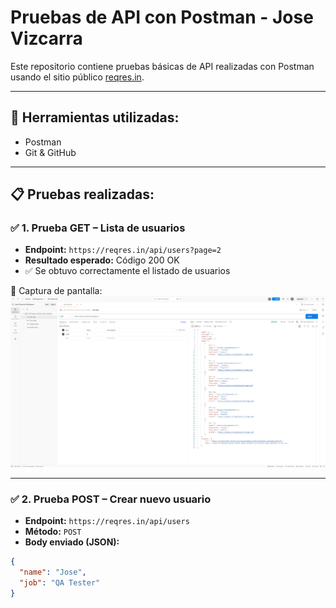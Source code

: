 # Pruebas de API con Postman - Jose Vizcarra

Este repositorio contiene pruebas básicas de API realizadas con Postman usando el sitio público [reqres.in](https://reqres.in).

---

## 🧪 Herramientas utilizadas:
- Postman
- Git & GitHub

---

## 📋 Pruebas realizadas:

### ✅ 1. Prueba GET – Lista de usuarios
- **Endpoint:** `https://reqres.in/api/users?page=2`
- **Resultado esperado:** Código 200 OK
- ✅ Se obtuvo correctamente el listado de usuarios

📸 Captura de pantalla:
![GET](./prueba_get.png)

---

### ✅ 2. Prueba POST – Crear nuevo usuario
- **Endpoint:** `https://reqres.in/api/users`
- **Método:** `POST`
- **Body enviado (JSON):**
```json
{
  "name": "Jose",
  "job": "QA Tester"
}

